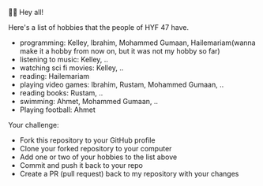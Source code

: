 🙋‍♂️ Hey all!

Here's a list of hobbies that the people of HYF 47 have.

- programming: Kelley, Ibrahim, Mohammed Gumaan, Hailemariam(wanna make it a hobby from now on, but it was not my hobby so far)
- listening to music: Kelley, ..
- watching sci fi movies: Kelley, ..
- reading: Hailemariam
- playing video games: Ibrahim, Rustam, Mohammed Gumaan, ..
- reading books: Rustam, ..
- swimming: Ahmet, Mohammed Gumaan, ..
- Playing football: Ahmet

Your challenge:

- Fork this repository to your GitHub profile
- Clone your forked repository to your computer
- Add one or two of your hobbies to the list above
- Commit and push it back to your repo
- Create a PR (pull request) back to my repository with your changes
